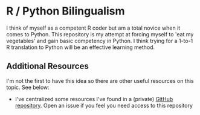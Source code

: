 # R / Python Bilingualism

I think of myself as a competent R coder but am a total novice when it comes to Python. This repository is my attempt at forcing myself to 'eat my vegetables' and gain basic competency in Python. I think trying for a 1-to-1 R translation to Python will be an effective learning method.

## Additional Resources

I'm not the first to have this idea so there are other useful resources on this topic. See below:

- I've centralized some resources I've found in a (private) [GitHub repository](https://github.com/njlyon0/esiil_bilingualism). Open an issue if you feel you need access to this repository
